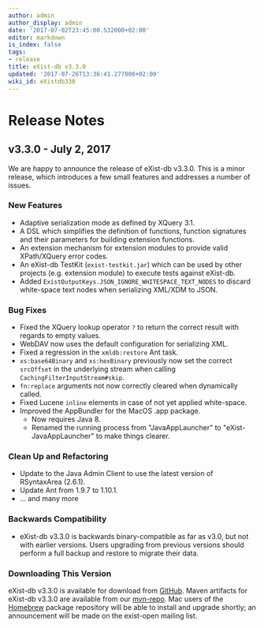 ```yaml
---
author: admin
author_display: admin
date: '2017-07-02T23:45:00.532000+02:00'
editor: markdown
is_index: false
tags:
- release
title: eXist-db v3.3.0
updated: '2017-07-26T13:36:41.277000+02:00'
wiki_id: eXistdb330
---
```


# Release Notes

## v3.3.0 - July 2, 2017

We are happy to announce the release of eXist-db v3.3.0. This is a minor release, which introduces a few small features and addresses a number of issues.


### New Features
- Adaptive serialization mode as defined by XQuery 3.1.
- A DSL which simplifies the definition of functions, function signatures and their parameters for building extension functions.
- An extension mechanism for extension modules to provide valid XPath/XQuery error codes.
- An eXist-db TestKit (`exist-testkit.jar`) which can be used by other projects (e.g. extension module) to execute tests against eXist-db.
- Added `ExistOutputKeys.JSON_IGNORE_WHITESPACE_TEXT_NODES` to discard white-space text nodes when serializing XML/XDM to JSON.


### Bug Fixes
- Fixed the XQuery lookup operator `?` to return the correct result with regards to empty values.
- WebDAV now uses the default configuration for serializing XML.
- Fixed a regression in the `xmldb:restore` Ant task.
- `xs:base64Binary` and `xs:hexBinary` previously now set the correct `srcOffset` in the underlying stream when calling `CachingFilterInputStream#skip`.
- `fn:replace` arguments not now correctly cleared when dynamically called.
- Fixed Lucene `inline` elements in case of not yet applied white-space.
- Improved the AppBundler for the MacOS .app package.
  - Now requires Java 8.
  - Renamed the running process from "JavaAppLauncher" to "eXist-JavaAppLauncher" to make things clearer.


### Clean Up and Refactoring
- Update to the Java Admin Client to use the latest version of RSyntaxArea (2.6.1).
- Update Ant from 1.9.7 to 1.10.1.
- ... and many more 

### Backwards Compatibility

- eXist-db v3.3.0 is backwards binary-compatible as far as v3.0, but not with earlier versions. Users upgrading from previous versions should perform a full backup and restore to migrate their data.


### Downloading This Version

eXist-db v3.3.0 is available for download from [GitHub](https://github.com/eXist-db/exist/releases/tag/eXist-3.3.0). Maven artifacts for eXist-db v3.3.0 are available from our [mvn-repo](https://github.com/eXist-db/mvn-repo). Mac users of the [Homebrew](http://brew.sh) package repository will be able to install and upgrade shortly; an announcement will be made on the exist-open mailing list.
